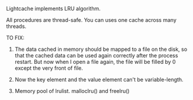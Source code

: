 Lightcache implements LRU algorithm.

All procedures are thread-safe. You can uses one cache across many threads.

TO FIX:

1. The data cached in memory should be mapped to a file on the disk, so that the cached data can be used again correctly after the process restart. But now when I open a file again, the file will be filled by 0 except the very front of file.

2. Now the key element and the value element can't be variable-length.

3. Memory pool of lrulist. malloclru() and freelru()
